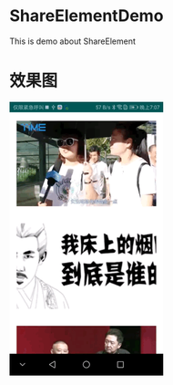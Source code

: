 # ShareElementDemo
This is demo about ShareElement

# 效果图
![](https://github.com/EasyLiu-Ly/ShareElementDemo/blob/master/shareElementDemo.gif)
